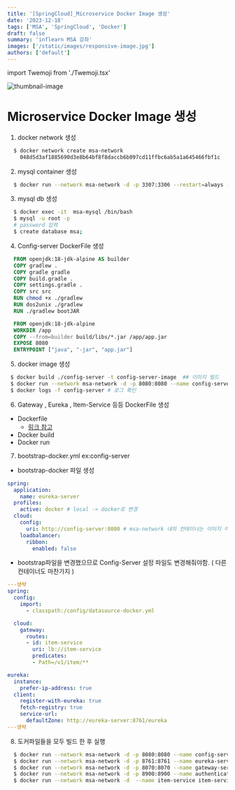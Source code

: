 ```yaml
---
title: '[SpringCloud]_Microservice Docker Image 생성'
date: '2023-12-18'
tags: ['MSA', 'SpringCloud', 'Docker']
draft: false
summary: 'inflearn MSA 강좌'
images: ['/static/images/responsive-image.jpg']
authors: ['default']
---
```


import Twemoji from './Twemoji.tsx'

![thumbnail-image](/static/images/responsive-image.jpg)

# Microservice Docker Image 생성

1. docker network 생성

``` sh
  $ docker network create msa-network
    048d5d3af1885690d3e8b64bf8f8daccb6b097cd11ffbc6ab5a1a645466fbf1c
```

2. mysql container 생성

``` sh
  $ docker run --network msa-network -d -p 3307:3306 --restart=always -e MYSQL_ROOT_PASSWORD=1234 --name mysql mysql
```

3. mysql db 생성

``` sh
  $ docker exec -it  msa-mysql /bin/bash
  $ mysql -u root -p
  # password 입력
  $ create database msa;
```

4. Config-server DockerFile 생성

``` DockerFile
  FROM openjdk:18-jdk-alpine AS builder
  COPY gradlew .
  COPY gradle gradle
  COPY build.gradle .
  COPY settings.gradle .
  COPY src src
  RUN chmod +x ./gradlew
  RUN dos2unix ./gradlew
  RUN ./gradlew bootJAR

  FROM openjdk:18-jdk-alpine
  WORKDIR /app
  COPY --from=builder build/libs/*.jar /app/app.jar
  EXPOSE 8080
  ENTRYPOINT ["java", "-jar", "app.jar"]
```

5. docker image 생성

``` sh
 $ docker build ./config-server -t config-server-image  ## 이미지 빌드
 $ docker run --network msa-network -d -p 8080:8080 --name config-server config-server-image # 이미지 실행
 $ docker logs -f config-server # 로그 확인
```

6. Gateway , Eureka , Item-Service 등등 DockerFile 생성
  - Dockerfile 
    - [링크 참고](https://github.com/yb-kimmm/SpringPractice/tree/master/spring-msa)
  - Docker build
  - Docker run

7. bootstrap-docker.yml ex:config-server

- bootstrap-docker 파일 생성
```yml
spring:
  application:
    name: eureka-server
  profiles:
    active: docker # local -> docker로 변경 
  cloud:
    config:
      uri: http://config-server:8080 # msa-network 내의 컨테이너는 이미지 이름으로 접근 가능
    loadbalancer:
      ribbon:
        enabled: false
```

- bootstrap파일을 변경했으므로 Config-Server 설정 파일도 변경해줘야함. ( 다른 컨테이너도 마찬가지 )
``` yml
---생략
spring:
  config:
    import:
      - classpath:/config/datasource-docker.yml

  cloud:
    gateway:
      routes:
      - id: item-service
        uri: lb://item-service
        predicates:
        - Path=/v1/item/**

eureka:
  instance:
    prefer-ip-address: true
  client:
    register-with-eureka: true
    fetch-registry: true
    service-url:
      defaultZone: http://eureka-server:8761/eureka
---생략
```

8. 도커파일들을 모두 빌드 한 후 실행

``` sh
  $ docker run --network msa-network -d -p 8080:8080 --name config-server config-server-image
  $ docker run --network msa-network -d -p 8761:8761 --name eureka-server eureka-server-image
  $ docker run --network msa-network -d -p 8070:8070 --name gateway-server gateway-server-image
  $ docker run --network msa-network -d -p 8900:8900 --name authentication-server authentication-server-image
  $ docker run --network msa-network -d  --name item-service item-service-image
```
